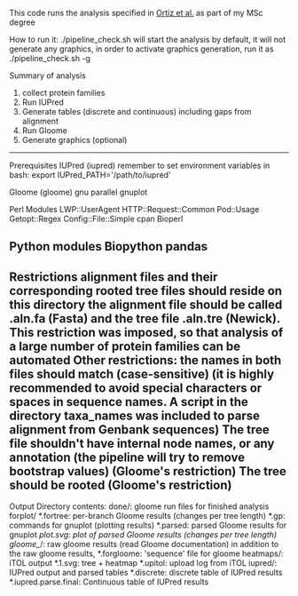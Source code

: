 This code runs the analysis specified in [Ortiz et al.](https://academic.oup.com/gbe/article/5/3/504/583028) as part of my MSc degree

How to run it:
./pipeline_check.sh will start the analysis
by default, it will not generate any graphics, in order to activate graphics generation, run it as
./pipeline_check.sh -g

Summary of analysis
1. collect protein families
2. Run IUPred
3. Generate tables (discrete and continuous) including gaps from alignment
4. Run Gloome
5. Generate graphics (optional)
---------------------------------------------------
Prerequisites
IUPred (iupred)
remember to set environment variables
in bash:
export IUPred_PATH='/path/to/iupred'

Gloome (gloome)
gnu parallel
gnuplot

Perl Modules
    LWP::UserAgent
    HTTP::Request::Common
    Pod::Usage
    Getopt::Regex
    Config::File::Simple
    cpan
    Bioperl

Python modules
	Biopython
	pandas
---------------------------------------------------
Restrictions
alignment files and their corresponding rooted tree files should reside on this directory
the alignment file should be called <rootname>.aln.fa (Fasta) and the tree file <rootname>.aln.tre (Newick). This restriction was imposed, so that analysis of a large number of protein families can be automated
Other restrictions:
the names in both files should match (case-sensitive) (it is highly recommended to avoid special characters or spaces in sequence names. A script in the directory taxa_names was included to parse alignment from Genbank sequences)
The tree file shouldn't have internal node names, or any annotation (the pipeline will try to remove bootstrap values) (Gloome's restriction)
The tree should be rooted (Gloome's restriction)
---------------------------------------------------
Output
Directory contents:
done/: gloome run files for finished analysis
forplot/
*.fortree: per-branch Gloome results (changes per tree length)
*.gp: commands for gnuplot (plotting results)
*.parsed: parsed Gloome results for gnuplot
*plot.svg: plot of parsed Gloome results (changes per tree length)
gloome_*/: raw gloome results (read Gloome documentation)
    in addition to the raw gloome results, *.forgloome: 'sequence' file for gloome
heatmaps/: iTOL output
    *.1.svg: tree + heatmap
    *.upitol: upload log from iTOL
iupred/: IUPred output and parsed tables
    *.discrete: discrete table of IUPred results
    *.iupred.parse.final: Continuous table of IUPred results
